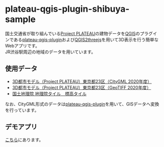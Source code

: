 # plateau-qgis-plugin-shibuya-sample

国土交通省が取り組んでいる[Project PLATEAU](https://www.mlit.go.jp/plateau/)の建物データを[QGIS](https://qgis.org/ja/site/)のプラグインである[plateau-qgis-plugin](https://github.com/Project-PLATEAU/plateau-qgis-plugin)および[QGIS2threejs](https://qgis2threejs.readthedocs.io/en/docs/index.html)を用いて3D表示を行う簡単なWebアプリです。  
JR渋谷駅周辺の地域のデータを用いています。  

## 使用データ   

- [3D都市モデル（Project PLATEAU）東京都23区（CityGML 2020年度）](https://www.geospatial.jp/ckan/dataset/plateau-tokyo23ku-citygml-2020)  
- [3D都市モデル（Project PLATEAU）東京都23区（GeoTIFF 2020年度）](https://www.geospatial.jp/ckan/dataset/plateau-tokyo23ku-geotiff-2020)  
- [国土地理院 地理院タイル　標高タイル](https://maps.gsi.go.jp/development/ichiran.html#dem)

なお、CityGML形式のデータは[plateau-qgis-plugin](https://github.com/Project-PLATEAU/plateau-qgis-plugin)を用いて、GISデータへ変換を行っています。  

## デモアプリ  
[こちら](https://raokiey.github.io/plateau-qgis-plugin-shibuya-sample/)にあります。  
